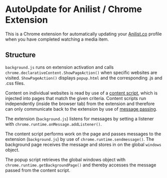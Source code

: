 # AutoUpdate for Anilist / Chrome Extension

This is a Chrome extension for automatically updating your [Anilist.co](https://anilist.co/) profile when you have completed watching a media item.

## Structure

`background.js` runs on extension activation and calls `chrome.declarativeContent.ShowPageAction()` when specific websites are visited. `ShowPageAction()` displays `popup.html` and the corresponding .js and .css files.

Content on individual websites is read by use of a [content script](https://developer.chrome.com/docs/extensions/mv3/content_scripts/), which is injected into pages that match the given criteria. Content scripts run independently (inside the browser tab) from the extension and therefore can only communicate back to the extension by use of [message passing](https://developer.chrome.com/docs/extensions/mv3/messaging/).

The extension (`background.js`) listens for messages by setting a listener with `chrome.runtime.onMessage.addListener()`.

The content script performs work on the page and passes messages to the extension (`background.js`) by use of `chrome.runtime.sendmessage()`. The background page receives the message and stores in on the global `windows` object.

The popup script retrieves the global windows object with `chrome.runtime.getBackgroundPage()` and thereby accesses the message passed from the content script.
